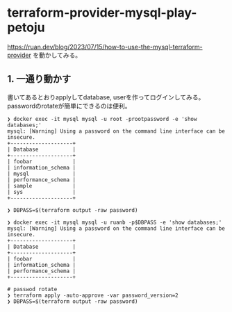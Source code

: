 # terraform-provider-mysql-play-petoju

https://ruan.dev/blog/2023/07/15/how-to-use-the-mysql-terraform-provider を動かしてみる。

## 1. 一通り動かす

書いてあるとおりapplyしてdatabase, userを作ってログインしてみる。
passwordのrotateが簡単にできるのは便利。

```
❯ docker exec -it mysql mysql -u root -prootpassword -e 'show databases;'
mysql: [Warning] Using a password on the command line interface can be insecure.
+--------------------+
| Database           |
+--------------------+
| foobar             |
| information_schema |
| mysql              |
| performance_schema |
| sample             |
| sys                |
+--------------------+

❯ DBPASS=$(terraform output -raw password)

❯ docker exec -it mysql mysql -u ruanb -p$DBPASS -e 'show databases;'
mysql: [Warning] Using a password on the command line interface can be insecure.
+--------------------+
| Database           |
+--------------------+
| foobar             |
| information_schema |
| performance_schema |
+--------------------+

# passwod rotate
❯ terraform apply -auto-approve -var password_version=2
❯ DBPASS=$(terraform output -raw password)

```

